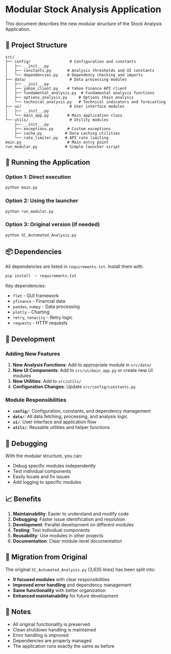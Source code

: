 # Modular Stock Analysis Application

This document describes the new modular structure of the Stock Analysis Application.

## 📁 Project Structure

```
src/
├── config/                 # Configuration and constants
│   ├── __init__.py
│   ├── constants.py       # Analysis thresholds and UI constants
│   └── dependencies.py    # Dependency checking and imports
├── data/                   # Data processing modules
│   ├── __init__.py
│   ├── yahoo_client.py    # Yahoo Finance API client
│   ├── fundamental_analysis.py  # Fundamental analysis functions
│   ├── options_analysis.py     # Options chain analysis
│   └── technical_analysis.py   # Technical indicators and forecasting
├── ui/                     # User interface modules
│   ├── __init__.py
│   └── main_app.py        # Main application class
└── utils/                  # Utility modules
    ├── __init__.py
    ├── exceptions.py      # Custom exceptions
    ├── cache.py          # Data caching utilities
    └── rate_limiter.py   # API rate limiting
main.py                    # Main entry point
run_modular.py            # Simple launcher script
```

## 🚀 Running the Application

### Option 1: Direct execution
```bash
python main.py
```

### Option 2: Using the launcher
```bash
python run_modular.py
```

### Option 3: Original version (if needed)
```bash
python SC_Automated_Analysis.py
```

## 📦 Dependencies

All dependencies are listed in `requirements.txt`. Install them with:
```bash
pip install -r requirements.txt
```

Key dependencies:
- `flet` - GUI framework
- `yfinance` - Financial data
- `pandas`, `numpy` - Data processing
- `plotly` - Charting
- `retry`, `tenacity` - Retry logic
- `requests` - HTTP requests

## 🔧 Development

### Adding New Features

1. **New Analysis Functions**: Add to appropriate module in `src/data/`
2. **New UI Components**: Add to `src/ui/main_app.py` or create new UI modules
3. **New Utilities**: Add to `src/utils/`
4. **Configuration Changes**: Update `src/config/constants.py`

### Module Responsibilities

- **`config/`**: Configuration, constants, and dependency management
- **`data/`**: All data fetching, processing, and analysis logic
- **`ui/`**: User interface and application flow
- **`utils/`**: Reusable utilities and helper functions

## 🐛 Debugging

With the modular structure, you can:
- Debug specific modules independently
- Test individual components
- Easily locate and fix issues
- Add logging to specific modules

## 📈 Benefits

1. **Maintainability**: Easier to understand and modify code
2. **Debugging**: Faster issue identification and resolution
3. **Development**: Parallel development on different modules
4. **Testing**: Test individual components
5. **Reusability**: Use modules in other projects
6. **Documentation**: Clear module-level documentation

## 🔄 Migration from Original

The original `SC_Automated_Analysis.py` (3,635 lines) has been split into:
- **9 focused modules** with clear responsibilities
- **Improved error handling** and dependency management
- **Same functionality** with better organization
- **Enhanced maintainability** for future development

## 📝 Notes

- All original functionality is preserved
- Clean shutdown handling is maintained
- Error handling is improved
- Dependencies are properly managed
- The application runs exactly the same as before
